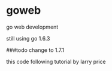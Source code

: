 # goweb
go web development


still using go 1.6.3


###todo change to 1.7.1


this code following tutorial by larry price
